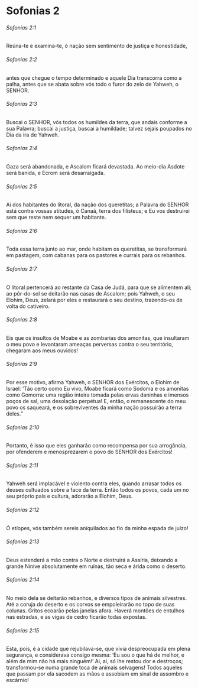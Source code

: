 # Sofonias 2

###### Sofonias 2:1

Reúna-te e examina-te, ó nação sem sentimento de justiça e honestidade,

###### Sofonias 2:2

antes que chegue o tempo determinado e aquele Dia transcorra como a palha, antes que se abata sobre vós todo o furor do zelo de Yahweh, o SENHOR.

###### Sofonias 2:3

Buscai o SENHOR, vós todos os humildes da terra, que andais conforme a sua Palavra; buscai a justiça, buscai a humildade; talvez sejais poupados no Dia da ira de Yahweh.

###### Sofonias 2:4

Gaza será abandonada, e Ascalom ficará devastada. Ao meio-dia Asdote será banida, e Ecrom será desarraigada.

###### Sofonias 2:5

Ai dos habitantes do litoral, da nação dos queretitas; a Palavra do SENHOR está contra vossas atitudes, ó Canaã, terra dos filisteus; e Eu vos destruirei sem que reste nem sequer um habitante.

###### Sofonias 2:6

Toda essa terra junto ao mar, onde habitam os queretitas, se transformará em pastagem, com cabanas para os pastores e currais para os rebanhos.

###### Sofonias 2:7

O litoral pertencerá ao restante da Casa de Judá, para que se alimentem ali; ao pôr-do-sol se deitarão nas casas de Ascalom; pois Yahweh, o seu Elohim, Deus, zelará por eles e restaurará o seu destino, trazendo-os de volta do cativeiro.

###### Sofonias 2:8

Eis que os insultos de Moabe e as zombarias dos amonitas, que insultaram o meu povo e levantaram ameaças perversas contra o seu território, chegaram aos meus ouvidos!

###### Sofonias 2:9

Por esse motivo, afirma Yahweh, o SENHOR dos Exércitos, o Elohim de Israel: ‘Tão certo como Eu vivo, Moabe ficará como Sodoma e os amonitas como Gomorra: uma região inteira tomada pelas ervas daninhas e imensos poços de sal, uma desolação perpétua! E, então, o remanescente do meu povo os saqueará, e os sobreviventes da minha nação possuirão a terra deles.”

###### Sofonias 2:10

Portanto, é isso que eles ganharão como recompensa por sua arrogância, por ofenderem e menosprezarem o povo do SENHOR dos Exércitos!

###### Sofonias 2:11

Yahweh será implacável e violento contra eles, quando arrasar todos os deuses cultuados sobre a face da terra. Então todos os povos, cada um no seu próprio país e cultura, adorarão a Elohim, Deus.

###### Sofonias 2:12

Ó etíopes, vós também sereis aniquilados ao fio da minha espada de juízo!

###### Sofonias 2:13

Deus estenderá a mão contra o Norte e destruirá a Assíria, deixando a grande Nínive absolutamente em ruínas, tão seca e árida como o deserto.

###### Sofonias 2:14

No meio dela se deitarão rebanhos, e diversos tipos de animais silvestres. Até a coruja do deserto e os corvos se empoleirarão no topo de suas colunas. Gritos ecoarão pelas janelas afora. Haverá montões de entulhos nas estradas, e as vigas de cedro ficarão todas expostas.

###### Sofonias 2:15

Esta, pois, é a cidade que rejubilava-se, que vivia despreocupada em plena segurança, e considerava consigo mesma: ‘Eu sou o que há de melhor, e além de mim não há mais ninguém!’ Ai, ai, só lhe restou dor e destroços; transformou-se numa grande toca de animais selvagens! Todos aqueles que passam por ela sacodem as mãos e assobiam em sinal de assombro e escárnio!

